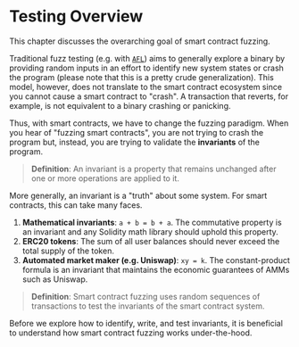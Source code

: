 # Testing Overview

This chapter discusses the overarching goal of smart contract fuzzing.

Traditional fuzz testing (e.g. with [`AFL`](https://lcamtuf.coredump.cx/afl/)) aims to generally explore a binary by providing
random inputs in an effort to identify new system states or crash the program (please note that this is a pretty crude generalization).
This model, however, does not translate to the smart contract ecosystem since you cannot cause a smart contract to "crash".
A transaction that reverts, for example, is not equivalent to a binary crashing or panicking.

Thus, with smart contracts, we have to change the fuzzing paradigm. When you hear of "fuzzing smart contracts", you are
not trying to crash the program but, instead, you are trying to validate the **invariants** of the program.

> **Definition**: An invariant is a property that remains unchanged after one or more operations are applied to it.

More generally, an invariant is a "truth" about some system. For smart contracts, this can take many faces.

1. **Mathematical invariants**: `a + b = b + a`. The commutative property is an invariant and any Solidity math library
   should uphold this property.
2. **ERC20 tokens**: The sum of all user balances should never exceed the total supply of the token.
3. **Automated market maker (e.g. Uniswap)**: `xy = k`. The constant-product formula is an invariant that maintains the
   economic guarantees of AMMs such as Uniswap.

> **Definition**: Smart contract fuzzing uses random sequences of transactions to test the invariants of the smart contract system.

Before we explore how to identify, write, and test invariants, it is beneficial to understand how smart contract fuzzing
works under-the-hood.
